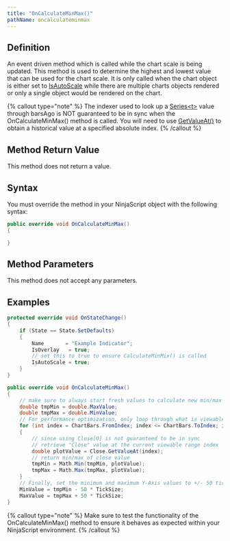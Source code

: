```yaml
---
title: "OnCalculateMinMax()"
pathName: oncalculateminmax
---
```


## Definition

An event driven method which is called while the chart scale is being updated. This method is used to determine the highest and lowest value that can be used for the chart scale. It is only called when the chart object is either set to [IsAutoScale](isautoscale) while there are multiple charts objects rendered or only a single object would be rendered on the chart.

{% callout type="note" %}
The indexer used to look up a [Series&lt;t&gt;](seriest) value through barsAgo is NOT guaranteed to be in sync when the OnCalculateMinMax() method is called. You will need to use [GetValueAt()](getvalueat) to obtain a historical value at a specified absolute index.
{% /callout %}

## Method Return Value

This method does not return a value.

## Syntax

You must override the method in your NinjaScript object with the following syntax:

```csharp
public override void OnCalculateMinMax()
{

}
```

## Method Parameters

This method does not accept any parameters.

## Examples

```csharp
protected override void OnStateChange()
{
    if (State == State.SetDefaults)
    {
        Name       = "Example Indicator";
        IsOverlay   = true;
        // set this to true to ensure CalculateMinMix() is called
        IsAutoScale = true;
    }
}

public override void OnCalculateMinMax()
{
    // make sure to always start fresh values to calculate new min/max values
    double tmpMin = double.MaxValue;
    double tmpMax = double.MinValue;
    // For performance optimization, only loop through what is viewable on the chart
    for (int index = ChartBars.FromIndex; index <= ChartBars.ToIndex; index++)
    {
        // since using Close[0] is not guaranteed to be in sync
        // retrieve "Close" value at the current viewable range index
        double plotValue = Close.GetValueAt(index);
        // return min/max of close value
        tmpMin = Math.Min(tmpMin, plotValue);
        tmpMax = Math.Max(tmpMax, plotValue);
    }
    // Finally, set the minimum and maximum Y-Axis values to +/- 50 ticks from the primary close value
    MinValue = tmpMin - 50 * TickSize;
    MaxValue = tmpMax + 50 * TickSize;
}
```

{% callout type="note" %}
Make sure to test the functionality of the OnCalculateMinMax() method to ensure it behaves as expected within your NinjaScript environment.
{% /callout %}
